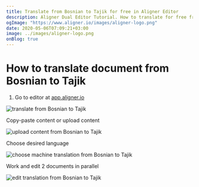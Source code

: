 ```yaml
---
title: Translate from Bosnian to Tajik for free in Aligner Editor
description: Aligner Dual Editor Tutorial. How to translate for free from Bosnian to Tajik. Aligner is multilingual document management platform. 
ogImage: "https://www.aligner.io/images/aligner-logo.png"
date: 2020-05-06T07:09:21+03:00
image: ../images/aligner-logo.png
onBlog: true
---
```


# How to translate document from Bosnian to Tajik

1. Go to editor at [app.aligner.io](https://app.aligner.io "Aligner App web page")

![translate from Bosnian to Tajik](../aligner-blank-editor.png "translate from Bosnian to Tajik")

Copy-paste content or upload content

![upload content from Bosnian to Tajik](../aligner-uploaded-document.png "upload content from Bosnian to Tajik")

Choose desired language

![choose machine translation from Bosnian to Tajik](../aligner-language-dropdown.png "choose machine translation from Bosnian to Tajik")

Work and edit 2 documents in parallel

![edit translation from Bosnian to Tajik](../aligner-double-sitded-editor.png "edit translation from Bosnian to Tajik")

